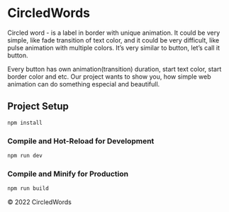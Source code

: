 # CircledWords

Circled word - is a label in border with unique animation. It could be very simple, like fade transition of text color, and it could be very difficult, like pulse animation with multiple colors. It’s very similar to button, let’s call it button.

Every button has own animation(transition) duration, start text color, start border color and etc. Our project wants to show you, how simple web animation can do something especial and beautifull.

## Project Setup

```sh
npm install
```

### Compile and Hot-Reload for Development

```sh
npm run dev
```

### Compile and Minify for Production

```sh
npm run build
```

© 2022 CircledWords